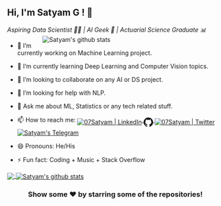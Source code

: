 ## Hi, I'm Satyam G ! 👋
   
   _Aspiring Data Scientist 👨‍💻 | AI Geek 🤖 | Actuarial Science Graduate 📊_
   <img align="right" width="422px" src="https://media.giphy.com/media/3oKIPEqDGUULpEU0aQ/giphy.gif" alt="Satyam's github stats"/>

- 🔭 I’m currently working on Machine Learning project.
- 🌱 I’m currently learning Deep Learning and Computer Vision topics.
- 👯 I’m looking to collaborate on any AI or DS project.
- 🤔 I’m looking for help with NLP.
- 💬 Ask me about ML, Statistics or any tech related stuff.
- 📫 How to reach me:  <a href="https://www.linkedin.com/in/satyam-gadekar-930810158"> <img align="middle" alt="07Satyam | LinkedIn" width="22px"
                          src="https://cdn.jsdelivr.net/npm/simple-icons@v3/icons/linkedin.svg" />
                        </a> 
                       <a href="https://github.com/07Satyam"> <img align="middle" alt="GitHub" width="22px"
                          src="https://raw.githubusercontent.com/github/explore/78df643247d429f6cc873026c0622819ad797942/topics/github/github.png"/>
                        </a>
                       <a href="https://twitter.com/GadekarSatyam?s=09"> <img align="middle" alt="07Satyam | Twitter" width="22px"
                         src="https://cdn.jsdelivr.net/npm/simple-icons@v3/icons/twitter.svg" />
                        </a>  <a href="https://t.me/Satyam_07"> <img align="middle" alt="Satyam's Telegram" width="22px" 
                         src="https://cdn.jsdelivr.net/npm/simple-icons@v3/icons/telegram.svg" />
                        </a>

- 😄 Pronouns: He/His
- ⚡ Fun fact: Coding + Music + Stack Overflow

<a href="https://github.com/07Satyam">
  <img align="center" src="https://github-readme-stats.vercel.app/api/top-langs/?username=07Satyam&theme=light&hide_langs_below=1" />
</a>
<a href="https://github.com/07Satyam">
 <img align="center" src="https://github-readme-stats.vercel.app/api?username=07Satyam&show_icons=true&theme=light&line_height=27" alt="Satyam's github stats"/>
</a>

<div align="center">
 

### Show some ❤️ by starring some of the repositories!

</div>
